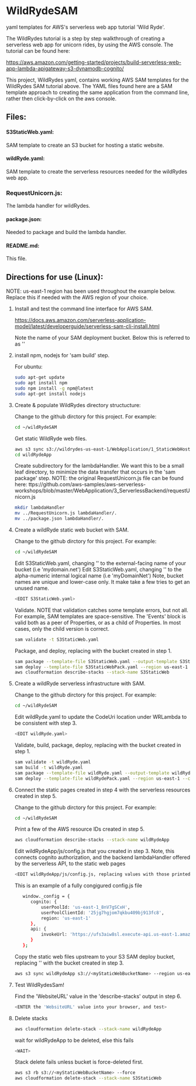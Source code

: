 # WildRydeSAM

yaml templates for AWS's serverless web app tutorial 'Wild Ryde'.

The WildRydes tutorial is a step by step walkthrough of creating a serverless web app for unicorn rides, by using the AWS console.  The tutorial can be found here:

https://aws.amazon.com/getting-started/projects/build-serverless-web-app-lambda-apigateway-s3-dynamodb-cognito/

This project, WildRydes yaml, contains working AWS SAM templates for the WildRydes SAM tutorial above.  The YAML files found here are a SAM template approach to creating the same application from the command line, rather then click-by-click on the aws console.


## Files:

   #### S3StaticWeb.yaml:
   SAM template to create an S3 bucket for hosting a static website.

   #### wildRyde.yaml:
   SAM template to create the serverless resources needed for the wildRydes web app.

   ### RequestUnicorn.js:
   The lambda handler for wildRydes.
   
   #### package.json:
   Needed to package and build the lambda handler.
   
   #### README.md:
   This file.


## Directions for use (Linux):

NOTE: us-east-1 region has been used throughout the example below.  Replace this if needed with the AWS region of your choice.

1. Install and test the command line interface for AWS SAM.

   https://docs.aws.amazon.com/serverless-application-model/latest/developerguide/serverless-sam-cli-install.html

   Note the name of your SAM deployment bucket.   Below this is referred to as '<mySAMDeployBucket>'


2. install npm, nodejs for 'sam build' step.

   For ubuntu: 
   ```bash
   sudo apt-get update
   sudo apt install npm
   sudo npm install -g npm@latest
   sudo apt-get install nodejs
   ```


3. Create & populate WildRydes directory structucture:

   Change to the github dirctory for this project.  For example: 
   ```bash
   cd ~/wildRydeSAM
   ```

   Get static WildRyde web files.
   ```bash
   aws s3 sync s3://wildrydes-us-east-1/WebApplication/1_StaticWebHosting/website wildRydeApp/.
   cd wildRydeApp
   ```

   Create subdirectory for the lambdaHandler.  We want this to be a small leaf directory, to minimize the data transfer that occurs in the 'sam package' step.  NOTE: the original RequestUnicorn.js file can be found here: ttps://github.com/aws-samples/aws-serverless-workshops/blob/master/WebApplication/3_ServerlessBackend/requestUnicorn.js
   ```bash
   mkdir lambdaHandler
   mv ../RequestUnicorn.js lambdaHandler/.
   mv ../package.json lambdaHandler/.
   ```


4. Create a wildRyde static web bucket with SAM.

   Change to the github dirctory for this project.  For example: 
   ```bash
   cd ~/wildRydeSAM
   ```

   Edit S3StaticWeb.yaml, changing '<myStaticWebBucketName>' to the external-facing name of your bucket (i.e 'mydomain.net') Edit S3StaticWeb.yaml, changing '<myStaticWebTemplateName>' to the alpha-numeric internal logical name (i.e 'myDomainNet') Note, bucket names are unique and lower-case only.  It make take a few tries to get an unused name.
   ```bash
   <EDIT S3StaticWeb.yaml>
   ```

   Validate.  NOTE that validation catches some template errors, but not all.  For example, SAM templates are space-sensitive.  The 'Events' block is valid both as a peer of Properties, or as a child of Properties.  In most cases, only the child version is correct.
   ```bash
   sam validate -t S3StaticWeb.yaml
   ```

   Package, and deploy, replacing <mySAMDeployBucket> with the bucket created in step 1.
   ```bash
   sam package --template-file S3StaticWeb.yaml --output-template S3StaticWebPack.yaml --s3-bucket <mySAMDeployBucket>
   sam deploy --template-file S3StaticWebPack.yaml --region us-east-1 --capabilities CAPABILITY_IAM --stack-name S3StaticWeb
   aws cloudformation describe-stacks --stack-name S3StaticWeb
   ```

5. Create a wildRyde serverless infrastructure with SAM. 

   Change to the github dirctory for this project.  For example: 
   ```bash
   cd ~/wildRydeSAM
   ```

   Edit wildRyde.yaml to update the CodeUri location under WRLambda to be consistent with step 3.
   ```bash
   <EDIT wildRyde.yaml>
   ```

   Validate, build, package, deploy, replacing  <mySAMDeployBucket> with the bucket created in step 1.
   ```bash
   sam validate -t wildRyde.yaml
   sam build -t wildRyde.yaml
   sam package --template-file wildRyde.yaml --output-template wildRydePack.yaml --s3-bucket <mySAMDeployBucket>
   sam deploy --template-file wildRydePack.yaml --region us-east-1 --capabilities CAPABILITY_IAM --stack-name wildRydeApp
   ```

6. Connect the static pages created in step 4 with the serverless resources created in step 5.

   Change to the github dirctory for this project.  For example: 
   ```bash
   cd ~/wildRydeSAM
   ```

   Print a few of the AWS resource IDs created in step 5.
   ```bash
   aws cloudformation describe-stacks --stack-name wildRydeApp
   ```

   Edit wildRydeApp/js/config.js that you created in step 3.  Note, this connects cognito authorization, and the backend lambdaHandler offered by the serverless API, to the static web pages
   ```bash
   <EDIT wildRydeApp/js/config.js, replacing values with those printed out in the 'describe-stacks' command above>
   ```

   This is an example of a fully congigured config.js file
   ```bash
      window._config = {
         cognito: {
             userPoolId: 'us-east-1_8nV7gSCxH',
             userPoolClientId: '25jg7hgjom7qkbu409bj913fc8',
             region: 'us-east-1' 
         },
         api: {
             invokeUrl: 'https://ufs3aiw8sl.execute-api.us-east-1.amazonaws.com/prod/ride'  # WildRydeApiExecution
         }
      };
   ```

   Copy the static web files upstream to your S3 SAM deploy bucket, replacing '<myStaticWebBucketName>' with the bucket created in step 3.
   ```bash
   aws s3 sync wildRydeApp s3://<myStaticWebBucketName> --region us-east-1 
   ```

7. Test WildRydesSam!

   Find the 'WebsiteURL' value in the 'describe-stacks' output in step 6.
   ```bash
   <ENTER the 'WebsiteURL' value into your browser, and test>
   ```

8. Delete stacks
   ```bash
   aws cloudformation delete-stack --stack-name wildRydeApp
   ```

   wait for wildRydeApp to be deleted, else this fails
   ```bash
   <WAIT>
   ```   

   Stack delete fails unless bucket is force-deleted first.
   ```bash
   aws s3 rb s3://<myStaticWebBucketName> --force
   aws cloudformation delete-stack --stack-name S3StaticWeb
   ```
